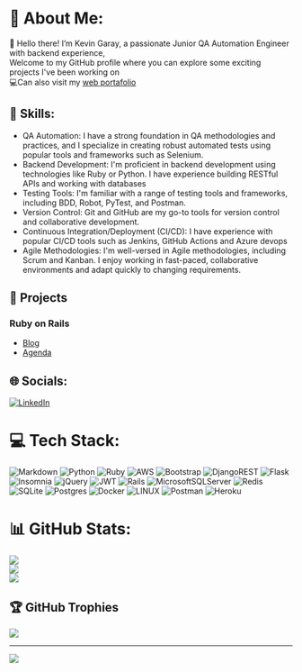 # 💫 About Me:
🔭 Hello there! I’m Kevin Garay, a passionate Junior QA Automation Engineer with backend experience,<br>Welcome to my GitHub profile where you can explore some exciting projects I've been working on  
💻Can also visit my [web portafolio](https://kevingaray.github.io/)

## 🧠 Skills:
- QA Automation: I have a strong foundation in QA methodologies and practices, and I specialize in creating robust automated tests using popular tools and frameworks such as Selenium.
- Backend Development: I'm proficient in backend development using technologies like Ruby or Python. I have experience building RESTful APIs and working with databases
- Testing Tools: I'm familiar with a range of testing tools and frameworks, including BDD, Robot, PyTest, and Postman. 
- Version Control: Git and GitHub are my go-to tools for version control and collaborative development.
- Continuous Integration/Deployment (CI/CD): I have experience with popular CI/CD tools such as Jenkins, GitHub Actions and Azure devops
- Agile Methodologies: I'm well-versed in Agile methodologies, including Scrum and Kanban. I enjoy working in fast-paced, collaborative environments and adapt quickly to changing requirements.

## 📂 Projects
###  Ruby on Rails
- [Blog ](https://github.com/kevingaray/rails-blog) 
- [Agenda](https://github.com/kevingaray/rails-friends)

## 🌐 Socials:
[![LinkedIn](https://img.shields.io/badge/LinkedIn-%230077B5.svg?logo=linkedin&logoColor=white)](https://linkedin.com/in/kevin-gerardo-garay-medrano) 

# 💻 Tech Stack:
![Markdown](https://img.shields.io/badge/markdown-%23000000.svg?style=for-the-badge&logo=markdown&logoColor=white) ![Python](https://img.shields.io/badge/python-3670A0?style=for-the-badge&logo=python&logoColor=ffdd54) ![Ruby](https://img.shields.io/badge/ruby-%23CC342D.svg?style=for-the-badge&logo=ruby&logoColor=white) ![AWS](https://img.shields.io/badge/AWS-%23FF9900.svg?style=for-the-badge&logo=amazon-aws&logoColor=white) ![Bootstrap](https://img.shields.io/badge/bootstrap-%23563D7C.svg?style=for-the-badge&logo=bootstrap&logoColor=white) ![DjangoREST](https://img.shields.io/badge/DJANGO-REST-ff1709?style=for-the-badge&logo=django&logoColor=white&color=ff1709&labelColor=gray) ![Flask](https://img.shields.io/badge/flask-%23000.svg?style=for-the-badge&logo=flask&logoColor=white) ![Insomnia](https://img.shields.io/badge/Insomnia-black?style=for-the-badge&logo=insomnia&logoColor=5849BE) ![jQuery](https://img.shields.io/badge/jquery-%230769AD.svg?style=for-the-badge&logo=jquery&logoColor=white) ![JWT](https://img.shields.io/badge/JWT-black?style=for-the-badge&logo=JSON%20web%20tokens) ![Rails](https://img.shields.io/badge/rails-%23CC0000.svg?style=for-the-badge&logo=ruby-on-rails&logoColor=white) ![MicrosoftSQLServer](https://img.shields.io/badge/Microsoft%20SQL%20Sever-CC2927?style=for-the-badge&logo=microsoft%20sql%20server&logoColor=white) ![Redis](https://img.shields.io/badge/redis-%23DD0031.svg?style=for-the-badge&logo=redis&logoColor=white) ![SQLite](https://img.shields.io/badge/sqlite-%2307405e.svg?style=for-the-badge&logo=sqlite&logoColor=white) ![Postgres](https://img.shields.io/badge/postgres-%23316192.svg?style=for-the-badge&logo=postgresql&logoColor=white) ![Docker](https://img.shields.io/badge/docker-%230db7ed.svg?style=for-the-badge&logo=docker&logoColor=white) ![LINUX](https://img.shields.io/badge/Linux-FCC624?style=for-the-badge&logo=linux&logoColor=black) ![Postman](https://img.shields.io/badge/Postman-FF6C37?style=for-the-badge&logo=postman&logoColor=white) ![Heroku](https://img.shields.io/badge/heroku-%23430098.svg?style=for-the-badge&logo=heroku&logoColor=white)
# 📊 GitHub Stats:
![](https://github-readme-stats.vercel.app/api?username=kevingaray&theme=dark&hide_border=false&include_all_commits=true&count_private=true)<br/>
![](https://github-readme-streak-stats.herokuapp.com/?user=kevingaray&theme=dark&hide_border=false)<br/>
![](https://github-readme-stats.vercel.app/api/top-langs/?username=kevingaray&theme=dark&hide_border=false&include_all_commits=true&count_private=true&layout=compact)

## 🏆 GitHub Trophies
![](https://github-profile-trophy.vercel.app/?username=kevingaray&theme=radical&no-frame=false&no-bg=true&margin-w=4)

---
[![](https://visitcount.itsvg.in/api?id=kevingaray&icon=0&color=0)](https://visitcount.itsvg.in)

<!-- Proudly created with GPRM ( https://gprm.itsvg.in ) -->

